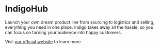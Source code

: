 # IndigoHub

Launch your own dream product line from sourcing to logistics and selling, everything you need in one place.
Indigo takes away all the hassle, so you can focus on turning your audience into happy customers.

Visit [our official website](`https://www.indigohub.co/`) to learn more.
